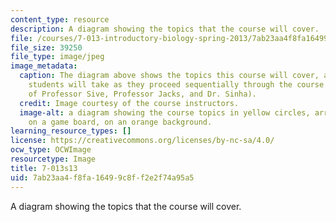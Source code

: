 ```yaml
---
content_type: resource
description: A diagram showing the topics that the course will cover.
file: /courses/7-013-introductory-biology-spring-2013/7ab23aa4f8fa16499c8ff2e2f74a95a5_7-013s13.jpg
file_size: 39250
file_type: image/jpeg
image_metadata:
  caption: The diagram above shows the topics this course will cover, and the journey
    students will take as they proceed sequentially through the course (Image courtesy
    of Professor Sive, Professor Jacks, and Dr. Sinha).
  credit: Image courtesy of the course instructors.
  image-alt: a diagram showing the course topics in yellow circles, arranged as spaces
    on a game board, on an orange background.
learning_resource_types: []
license: https://creativecommons.org/licenses/by-nc-sa/4.0/
ocw_type: OCWImage
resourcetype: Image
title: 7-013s13
uid: 7ab23aa4-f8fa-1649-9c8f-f2e2f74a95a5
---
```

A diagram showing the topics that the course will cover.